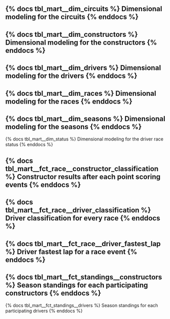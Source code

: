 {% docs tbl_mart__dim_circuits %}
Dimensional modeling for the circuits
{% enddocs %}
---
{% docs tbl_mart__dim_constructors %}
Dimensional modeling for the constructors
{% enddocs %}
---
{% docs tbl_mart__dim_drivers %}
Dimensional modeling for the drivers
{% enddocs %}
---
{% docs tbl_mart__dim_races %}
Dimensional modeling for the races
{% enddocs %}
---
{% docs tbl_mart__dim_seasons %}
Dimensional modeling for the seasons
{% enddocs %}
---
{% docs tbl_mart__dim_status %}
Dimensional modeling for the driver race status
{% enddocs %}

{% docs tbl_mart__fct_race__constructor_classification %}
Constructor results after each point scoring events
{% enddocs %}
---
{% docs tbl_mart__fct_race__driver_classification %}
Driver classification for every race
{% enddocs %}
---
{% docs tbl_mart__fct_race__driver_fastest_lap %}
Driver fastest lap for a race event
{% enddocs %}
---
{% docs tbl_mart__fct_standings__constructors %}
Season standings for each participating constructors
{% enddocs %}
---
{% docs tbl_mart__fct_standings__drivers %}
Season standings for each participating drivers
{% enddocs %}
